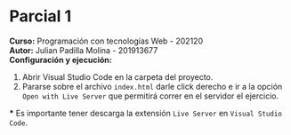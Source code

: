 # Parcial 1
<strong>Curso:</strong> Programación con tecnologías Web - 202120
<br>
<strong>Autor:</strong> Julian Padilla Molina - 201913677
<br>
<strong>Configuración y ejecución:</strong>
<ol>
<li>Abrir Visual Studio Code en la carpeta del proyecto.</li>
<li>Pararse sobre el archivo <code>index.html</code> darle click derecho e ir a la opción <code>Open with Live Server</code> que permitirá correr en el servidor el ejercicio.</li>
</ol>
<strong>*</strong> Es importante tener descarga la extensión <code>Live Server</code> en <code>Visual Studio Code</code>.
<br>
